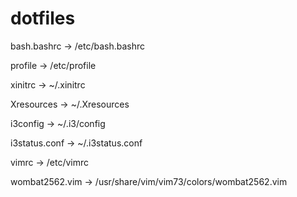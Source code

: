 dotfiles
========

bash.bashrc -> /etc/bash.bashrc

profile -> /etc/profile

xinitrc -> ~/.xinitrc

Xresources -> ~/.Xresources

i3config -> ~/.i3/config

i3status.conf -> ~/.i3status.conf

vimrc -> /etc/vimrc

wombat2562.vim -> /usr/share/vim/vim73/colors/wombat2562.vim 

